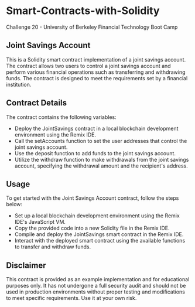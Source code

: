 # Smart-Contracts-with-Solidity
Challenge 20 - University of Berkeley Financial Technology Boot Camp
## Joint Savings Account
This is a Solidity smart contract implementation of a joint savings account. The contract allows two users to control a joint savings account and perform various financial operations such as transferring and withdrawing funds. The contract is designed to meet the requirements set by a financial institution.
## Contract Details
The contract contains the following variables:
- Deploy the JointSavings contract in a local blockchain development environment using the Remix IDE.
- Call the setAccounts function to set the user addresses that control the joint savings account.
- Use the deposit function to add funds to the joint savings account.
- Utilize the withdraw function to make withdrawals from the joint savings account, specifying the withdrawal amount and the recipient's address.
## Usage 
To get started with the Joint Savings Account contract, follow the steps below:
- Set up a local blockchain development environment using the Remix IDE's JavaScript VM.
- Copy the provided code into a new Solidity file in the Remix IDE.
- Compile and deploy the JointSavings smart contract in the Remix IDE.
- Interact with the deployed smart contract using the available functions to transfer and withdraw funds.
## Disclaimer
This contract is provided as an example implementation and for educational purposes only. It has not undergone a full security audit and should not be used in production environments without proper testing and modifications to meet specific requirements. Use it at your own risk.
